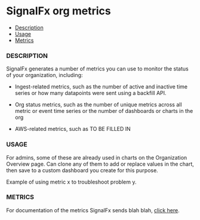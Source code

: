 # SignalFx org metrics


- [Description](#description)
- [Usage](#usage)
- [Metrics](#metrics)

### DESCRIPTION

SignalFx generates a number of metrics you can use to monitor the status of your organization, including:

-  Ingest-related metrics, such as the number of active and inactive time series or how many datapoints were sent using a backfill API.

-  Org status metrics, such as the number of unique metrics across all metric or event time series or the number of dashboards or charts in the org

-  AWS-related metrics, such as TO BE FILLED IN


### USAGE

For admins, some of these are already used in charts on the Organization Overview page. Can clone any of them to add or replace values in the chart, then save to a custom dashboard you create for this purpose.

Example of using metric x to troubleshoot problem y.


### METRICS

For documentation of the metrics SignalFx sends blah blah, [click here](./docs).

